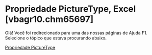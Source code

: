
# Propriedade PictureType, Excel [vbagr10.chm65697]

Olá! Você foi redirecionado para uma das nossas páginas de Ajuda F1. Selecione o tópico que estava procurando abaixo.

[Propriedade PictureType](http://msdn.microsoft.com/library/8d331b09-745e-863d-a32c-77a9f1448b85%28Office.15%29.aspx)
